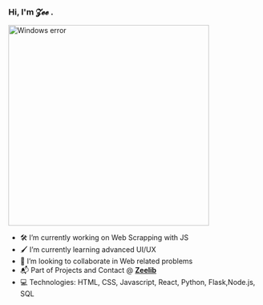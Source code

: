 ### Hi, I'm 𝓩𝓮𝓮 . 
<img src="https://media.giphy.com/media/hv5AEBpH3ZyNoRnABG/giphy.gif" alt="Windows error" width="400">


- :hammer_and_wrench: I’m currently working on Web Scrapping with JS
- :paintbrush: I’m currently learning advanced UI/UX
- 👯 I’m looking to collaborate in Web related problems
- :mailbox_with_mail: Part of Projects and Contact @  [**Zeelib**](https://zeelib.com)
- :computer: Technologies: HTML, CSS, Javascript, React, Python, Flask,Node.js, SQL 

